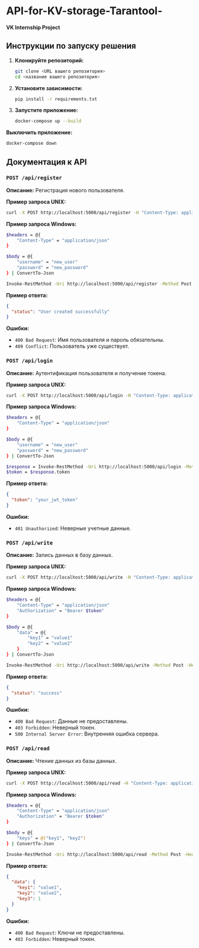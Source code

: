 # API-for-KV-storage-Tarantool-
**VK Internship Project**

## Инструкции по запуску решения

1. **Клонируйте репозиторий:**
   ```sh
   git clone <URL вашего репозитория>
   cd <название вашего репозитория>
   ```

2. **Установите зависимости:**
   ```sh
   pip install -r requirements.txt
   ```

3. **Запустите приложение:**
   ```sh
   docker-compose up --build
   ```
   
**Выключить приложение:**
   ```sh
   docker-compose down
   ```

## Документация к API

### `POST /api/register`

**Описание:** Регистрация нового пользователя.

**Пример запроса UNIX:**
```sh
curl -X POST http://localhost:5000/api/register -H "Content-Type: application/json" -d '{"username": "new_user", "password": "new_password"}'
```

**Пример запроса Windows:**
```sh
$headers = @{
    "Content-Type" = "application/json"
}

$body = @{
    "username" = "new_user"
    "password" = "new_password"
} | ConvertTo-Json

Invoke-RestMethod -Uri http://localhost:5000/api/register -Method Post -Headers $headers -Body $body
```

**Пример ответа:**
```json
{
  "status": "User created successfully"
}
```

**Ошибки:**
- `400 Bad Request`: Имя пользователя и пароль обязательны.
- `409 Conflict`: Пользователь уже существует.

### `POST /api/login`

**Описание:** Аутентификация пользователя и получение токена.

**Пример запроса UNIX:**
```sh
curl -X POST http://localhost:5000/api/login -H "Content-Type: application/json" -d '{"username": "new_user", "password": "new_password"}'
```
**Пример запроса Windows:**
```sh
$headers = @{
    "Content-Type" = "application/json"
}

$body = @{
    "username" = "new_user"
    "password" = "new_password"
} | ConvertTo-Json

$response = Invoke-RestMethod -Uri http://localhost:5000/api/login -Method Post -Headers $headers -Body $body
$token = $response.token
```

**Пример ответа:**
```json
{
  "token": "your_jwt_token"
}
```

**Ошибки:**
- `401 Unauthorized`: Неверные учетные данные.

### `POST /api/write`

**Описание:** Запись данных в базу данных.

**Пример запроса UNIX:**
```sh
curl -X POST http://localhost:5000/api/write -H "Content-Type: application/json" -H "Authorization: Bearer your_jwt_token" -d '{"data": {"key1": "value1", "key2": "value2", "key3": 1}}'
```

**Пример запроса Windows:**
```sh
$headers = @{
    "Content-Type" = "application/json"
    "Authorization" = "Bearer $token"
}

$body = @{
    "data" = @{
        "key1" = "value1"
        "key2" = "value2"
    }
} | ConvertTo-Json

Invoke-RestMethod -Uri http://localhost:5000/api/write -Method Post -Headers $headers -Body $body
```

**Пример ответа:**
```json
{
  "status": "success"
}
```

**Ошибки:**
- `400 Bad Request`: Данные не предоставлены.
- `403 Forbidden`: Неверный токен.
- `500 Internal Server Error`: Внутренняя ошибка сервера.

### `POST /api/read`

**Описание:** Чтение данных из базы данных.

**Пример запроса UNIX:**
```sh
curl -X POST http://localhost:5000/api/read -H "Content-Type: application/json" -H "Authorization: Bearer your_jwt_token" -d '{"keys": ["key1", "key2", "key3"]}'
```

**Пример запроса Windows:**
```sh
$headers = @{
    "Content-Type" = "application/json"
    "Authorization" = "Bearer $token"
}

$body = @{
    "keys" = @("key1", "key2")
} | ConvertTo-Json

Invoke-RestMethod -Uri http://localhost:5000/api/read -Method Post -Headers $headers -Body $body
```

**Пример ответа:**
```json
{
  "data": {
    "key1": "value1",
    "key2": "value2",
    "key3": 1
  }
}
```

**Ошибки:**
- `400 Bad Request`: Ключи не предоставлены.
- `403 Forbidden`: Неверный токен.
